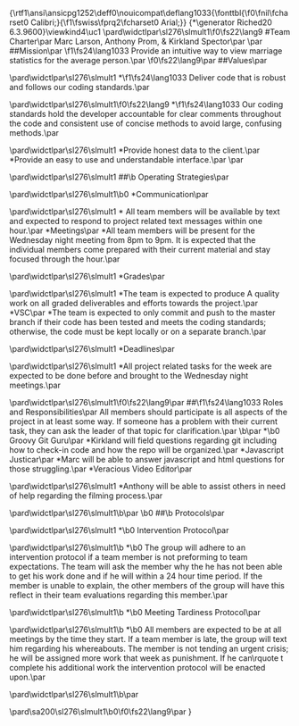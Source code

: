 {\rtf1\ansi\ansicpg1252\deff0\nouicompat\deflang1033{\fonttbl{\f0\fnil\fcharset0 Calibri;}{\f1\fswiss\fprq2\fcharset0 Arial;}}
{\*\generator Riched20 6.3.9600}\viewkind4\uc1 
\pard\widctlpar\sl276\slmult1\f0\fs22\lang9 #Team Charter\par
Marc Larson, Anthony Prom, & Kirkland Spector\par
\par
##Mission\par
\f1\fs24\lang1033 Provide an intuitive way to view marriage statistics for the average person.\par
\f0\fs22\lang9\par
##Values\par

\pard\widctlpar\sl276\slmult1 *\f1\fs24\lang1033 Deliver code that is robust and follows our coding standards.\par

\pard\widctlpar\sl276\slmult1\f0\fs22\lang9   *\f1\fs24\lang1033 Our coding standards hold the developer accountable for clear comments throughout the code and consistent use of concise methods to avoid large, confusing methods.\par

\pard\widctlpar\sl276\slmult1 *Provide honest data to the client.\par
*Provide an easy to use and understandable interface.\par
\par

\pard\widctlpar\sl276\slmult1 ##\b Operating Strategies\par

\pard\widctlpar\sl276\slmult1\b0 *Communication\par

\pard\widctlpar\sl276\slmult1   * All team members will be available by text and expected to respond to project related text messages within one hour.\par
*Meetings\par
  *All team members will be present for the Wednesday night meeting from 8pm to 9pm. It is expected that the individual members come prepared with their current material and stay focused through the hour.\par

\pard\widctlpar\sl276\slmult1 *Grades\par

\pard\widctlpar\sl276\slmult1   *The team is expected to produce A quality work on all graded deliverables and efforts towards the project.\par
*VSC\par
  *The team is expected to only commit and push to the master branch if their code has been tested and meets the coding standards; otherwise, the code must be kept locally or on a separate branch.\par

\pard\widctlpar\sl276\slmult1 *Deadlines\par

\pard\widctlpar\sl276\slmult1   *All project related tasks for the week are expected to be done before and brought to the Wednesday night meetings.\par

\pard\widctlpar\sl276\slmult1\f0\fs22\lang9\par
##\f1\fs24\lang1033 Roles and Responsibilities\par
All members should participate is all aspects of the project in at least some way. If someone has a problem with their current task, they can ask the leader of that topic for clarification.\par
\b\par
*\b0 Groovy Git Guru\par
  *Kirkland will field questions regarding git including how to check-in code and how the repo will be organized.\par
*Javascript Justicar\par
  *Marc will be able to answer javascript and html questions for those struggling.\par
*Veracious Video Editor\par

\pard\widctlpar\sl276\slmult1   *Anthony will be able to assist others in need of help regarding the filming process.\par

\pard\widctlpar\sl276\slmult1\b\par
\b0 ##\b Protocols\par

\pard\widctlpar\sl276\slmult1 *\b0 Intervention Protocol\par

\pard\widctlpar\sl276\slmult1\b   *\b0 The group will adhere to an intervention protocol if a team member is not preforming to team expectations. The team will ask the member why the he has not been able to get his work done and if he will within a 24 hour time period. If the member is unable to explain, the other members of the group will have this reflect in their team evaluations regarding this member.\par

\pard\widctlpar\sl276\slmult1\b *\b0 Meeting Tardiness Protocol\par

\pard\widctlpar\sl276\slmult1\b   *\b0 All members are expected to be at all meetings by the time they start. If a team member is late, the group will text him regarding his whereabouts. The member is not tending an urgent crisis; he will be assigned more work that week as punishment. If he can\rquote t complete his additional work the intervention protocol will be enacted upon.\par

\pard\widctlpar\sl276\slmult1\b\par

\pard\sa200\sl276\slmult1\b0\f0\fs22\lang9\par
}
 